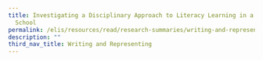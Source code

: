 ```yaml
---
title: Investigating a Disciplinary Approach to Literacy Learning in a Secondary
  School
permalink: /elis/resources/read/research-summaries/writing-and-representing/investigating-disciplinary-approach/
description: ""
third_nav_title: Writing and Representing
---
```


